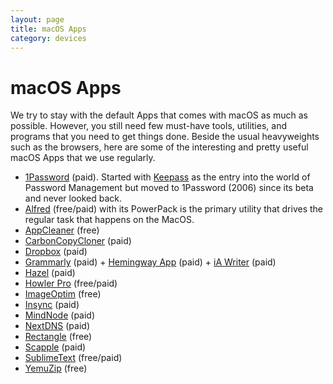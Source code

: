 ```yaml
---
layout: page
title: macOS Apps
category: devices
---
```


# macOS Apps

We try to stay with the default Apps that comes with macOS as much as possible. However, you still need few must-have tools, utilities, and programs that you need to get things done. Beside the usual heavyweights such as the browsers, here are some of the interesting and pretty useful macOS Apps that we use regularly.

- [1Password](https://1password.com) (paid). Started with [Keepass](https://keepass.info) as the entry into the world of Password Management but moved to 1Password (2006) since its beta and never looked back.
- [Alfred](https://www.alfredapp.com) (free/paid) with its PowerPack is the primary utility that drives the regular task that happens on the MacOS.
- [AppCleaner](https://freemacsoft.net/appcleaner/) (free)
- [CarbonCopyCloner](https://bombich.com) (paid)
- [Dropbox](https://www.dropbox.com/) (paid)
- [Grammarly](https://app.grammarly.com) (paid) + [Hemingway App](http://www.hemingwayapp.com) (paid) + [iA Writer](https://ia.net/writer) (paid)
- [Hazel](https://www.noodlesoft.com) (paid)
- [Howler Pro](http://howler.foxnsox.com) (free/paid)
- [ImageOptim](https://imageoptim.com) (free)
- [Insync](https://www.insynchq.com) (paid)
- [MindNode](https://mindnode.com) (paid)
- [NextDNS](https://nextdns.io/?from=at8wqcps) (paid)
- [Rectangle](http://rectangleapp.com) (free)
- [Scapple](https://www.literatureandlatte.com/scapple/) (paid)
- [SublimeText](http://www.sublimetext.com) (free/paid)
- [YemuZip](http://www.yellowmug.com/yemuzip/) (free)
